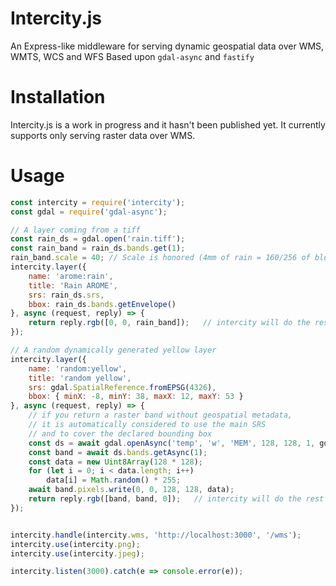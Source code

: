 # Intercity.js
An Express-like middleware for serving dynamic geospatial data over WMS, WMTS, WCS and WFS
Based upon `gdal-async` and `fastify`

# Installation
Intercity.js is a work in progress and it hasn't been published yet. It currently supports only serving raster data over WMS.

# Usage

```js
const intercity = require('intercity');
const gdal = require('gdal-async');

// A layer coming from a tiff
const rain_ds = gdal.open('rain.tiff');
const rain_band = rain_ds.bands.get(1);
rain_band.scale = 40; // Scale is honored (4mm of rain = 160/256 of blue)
intercity.layer({
    name: 'arome:rain',
    title: 'Rain AROME',
    srs: rain_ds.srs,
    bbox: rain_ds.bands.getEnvelope()
}, async (request, reply) => {
    return reply.rgb([0, 0, rain_band]);   // intercity will do the rest
});

// A random dynamically generated yellow layer
intercity.layer({
    name: 'random:yellow',
    title: 'random yellow',
    srs: gdal.SpatialReference.fromEPSG(4326),
    bbox: { minX: -8, minY: 38, maxX: 12, maxY: 53 }
}, async (request, reply) => {
    // if you return a raster band without geospatial metadata,
    // it is automatically considered to use the main SRS
    // and to cover the declared bounding box
    const ds = await gdal.openAsync('temp', 'w', 'MEM', 128, 128, 1, gdal.GDT_CFloat32);
    const band = await ds.bands.getAsync(1);
    const data = new Uint8Array(128 * 128);
    for (let i = 0; i < data.length; i++)
        data[i] = Math.random() * 255;
    await band.pixels.write(0, 0, 128, 128, data);
    return reply.rgb([band, band, 0]);   // intercity will do the rest
});


intercity.handle(intercity.wms, 'http://localhost:3000', '/wms');
intercity.use(intercity.png);
intercity.use(intercity.jpeg);

intercity.listen(3000).catch(e => console.error(e));
```
